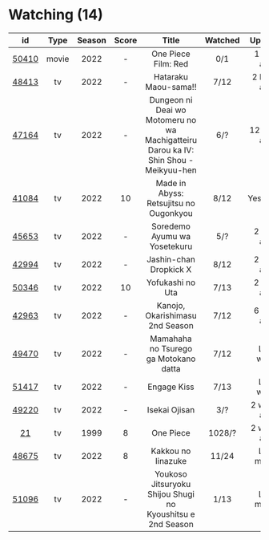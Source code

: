 # Watching (14)

|                      id                      |  Type | Season | Score |                                         Title                                        | Watched |    Updated   | Start Date |
| :------------------------------------------: | :---: | :----: | :---: | :----------------------------------------------------------------------------------: | :-----: | :----------: | :--------: |
| [50410](https://myanimelist.net/anime/50410) | movie |  2022  |   -   |                                  One Piece Film: Red                                 |   0/1   |  1 hour ago  | 08/26/2022 |
| [48413](https://myanimelist.net/anime/48413) |   tv  |  2022  |   -   |                                 Hataraku Maou-sama!!                                 |   7/12  |  2 hours ago | 07/15/2022 |
| [47164](https://myanimelist.net/anime/47164) |   tv  |  2022  |   -   | Dungeon ni Deai wo Motomeru no wa Machigatteiru Darou ka IV: Shin Shou - Meikyuu-hen |   6/?   | 12 hours ago | 07/22/2022 |
| [41084](https://myanimelist.net/anime/41084) |   tv  |  2022  |   10  |                        Made in Abyss: Retsujitsu no Ougonkyou                        |   8/12  |   Yesterday  | 07/06/2022 |
| [45653](https://myanimelist.net/anime/45653) |   tv  |  2022  |   -   |                             Soredemo Ayumu wa Yosetekuru                             |   5/?   |  2 days ago  | 08/24/2022 |
| [42994](https://myanimelist.net/anime/42994) |   tv  |  2022  |   -   |                                Jashin-chan Dropkick X                                |   8/12  |  2 days ago  | 07/15/2022 |
| [50346](https://myanimelist.net/anime/50346) |   tv  |  2022  |   10  |                                   Yofukashi no Uta                                   |   7/13  |  2 days ago  | 07/08/2022 |
| [42963](https://myanimelist.net/anime/42963) |   tv  |  2022  |   -   |                            Kanojo, Okarishimasu 2nd Season                           |   7/12  |  6 days ago  | 07/02/2022 |
| [49470](https://myanimelist.net/anime/49470) |   tv  |  2022  |   -   |                         Mamahaha no Tsurego ga Motokano datta                        |   7/12  |   Last week  | 07/08/2022 |
| [51417](https://myanimelist.net/anime/51417) |   tv  |  2022  |   -   |                                      Engage Kiss                                     |   7/13  |   Last week  | 07/03/2022 |
| [49220](https://myanimelist.net/anime/49220) |   tv  |  2022  |   -   |                                     Isekai Ojisan                                    |   3/?   |  2 weeks ago | 07/08/2022 |
|    [21](https://myanimelist.net/anime/21)    |   tv  |  1999  |   8   |                                       One Piece                                      |  1028/? |  2 weeks ago | 01/01/2014 |
| [48675](https://myanimelist.net/anime/48675) |   tv  |  2022  |   8   |                                  Kakkou no Iinazuke                                  |  11/24  |  Last month  | 04/25/2022 |
| [51096](https://myanimelist.net/anime/51096) |   tv  |  2022  |   -   |              Youkoso Jitsuryoku Shijou Shugi no Kyoushitsu e 2nd Season              |   1/13  |  Last month  | 07/05/2022 |